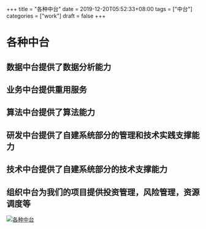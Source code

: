 +++
title = "各种中台"
date = 2019-12-20T05:52:33+08:00
tags = ["中台"]
categories = ["work"]
draft = false
+++

# 各种中台

## 数据中台提供了数据分析能力
## 业务中台提供重用服务
## 算法中台提供了算法能力
## 研发中台提供了自建系统部分的管理和技术实践支撑能力
## 技术中台提供了自建系统部分的技术支撑能力
## 组织中台为我们的项目提供投资管理，风险管理，资源调度等


[![各种中台](https://pic3.superbed.cn/item/5dfbe30d76085c3289ef376b.png)](https://pic3.superbed.cn/item/5dfbe30d76085c3289ef376b.png)
